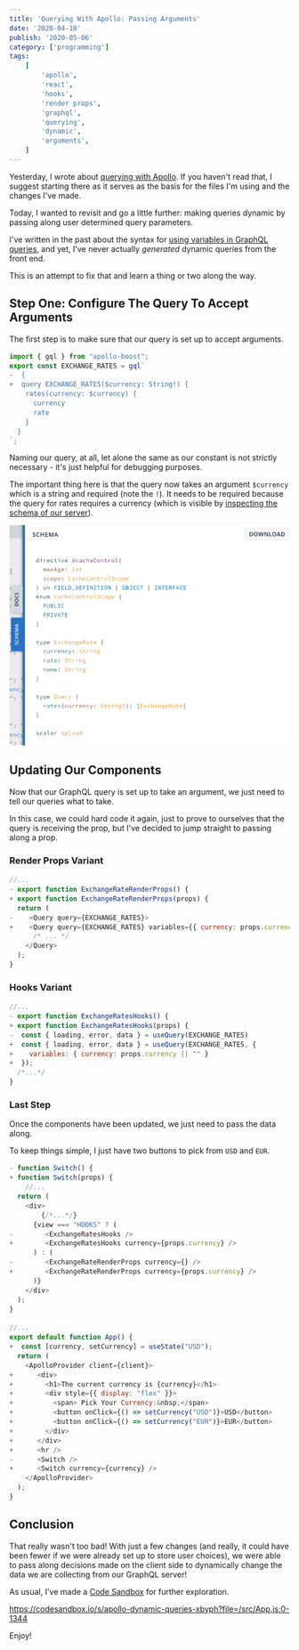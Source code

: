 ```yaml
---
title: 'Querying With Apollo: Passing Arguments'
date: '2020-04-10'
publish: '2020-05-06'
category: ['programming']
tags:
    [
        'apollo',
        'react',
        'hooks',
        'render props',
        'graphql',
        'querying',
        'dynamic',
        'arguments',
    ]
---
```


Yesterday, I wrote about [querying with Apollo](../../2020-05-05/querying-with-apollo-renderprops-vs-hooks). If you haven't read that, I suggest starting there as it serves as the basis for the files I'm using and the changes I've made.

Today, I wanted to revisit and go a little further: making queries dynamic by passing along user determined query parameters.

I've written in the past about the syntax for [using variables in GraphQL queries](../../2019-07-24/graphql-variable-queries/), and yet, I've never actually _generated_ dynamic queries from the front end.

This is an attempt to fix that and learn a thing or two along the way.

## Step One: Configure The Query To Accept Arguments

The first step is to make sure that our query is set up to accept arguments.

```diff:title=query.js
import { gql } from "apollo-boost";
export const EXCHANGE_RATES = gql`
-  {
+  query EXCHANGE_RATES($currency: String!) {
    rates(currency: $currency) {
      currency
      rate
    }
  }
`;
```

Naming our query, at all, let alone the same as our constant is not strictly necessary - it's just helpful for debugging purposes.

The important thing here is that the query now takes an argument `$currency` which is a string and required (note the `!`). It needs to be required because the query for rates requires a currency (which is visible by [inspecting the schema of our server](https://48p1r2roz4.sse.codesandbox.io/)).

![](./schema.png)

## Updating Our Components

Now that our GraphQL query is set up to take an argument, we just need to tell our queries what to take.

In this case, we could hard code it again, just to prove to ourselves that the query is receiving the prop, but I've decided to jump straight to passing along a prop.

### Render Props Variant

```diff:title=ExchangeRateRenderProps.js
//...
- export function ExchangeRateRenderProps() {
+ export function ExchangeRateRenderProps(props) {
  return (
-    <Query query={EXCHANGE_RATES}>
+    <Query query={EXCHANGE_RATES} variables={{ currency: props.currency || "" }}>
      /* ... */
    </Query>
  );
}

```

### Hooks Variant

```diff:title=ExchangeRateHooks.js
//...
- export function ExchangeRatesHooks() {
+ export function ExchangeRatesHooks(props) {
-  const { loading, error, data } = useQuery(EXCHANGE_RATES)
+  const { loading, error, data } = useQuery(EXCHANGE_RATES, {
+    variables: { currency: props.currency || "" }
+  });
  /*...*/
}

```

### Last Step

Once the components have been updated, we just need to pass the data along.

To keep things simple, I just have two buttons to pick from `USD` and `EUR`.

```diff:title=App.js
- function Switch() {
+ function Switch(props) {
	//...
  return (
    <div>
		{/*...*/}
      {view === "HOOKS" ? (
-        <ExchangeRatesHooks />
+        <ExchangeRatesHooks currency={props.currency} />
      ) : (
-        <ExchangeRateRenderProps currency={} />
+        <ExchangeRateRenderProps currency={props.currency} />
      )}
    </div>
  );
}

//...
export default function App() {
+  const [currency, setCurrency] = useState("USD");
  return (
    <ApolloProvider client={client}>
+      <div>
+        <h1>The current currency is {currency}</h1>
+        <div style={{ display: "flex" }}>
+          <span> Pick Your Currency:&nbsp;</span>
+          <button onClick={() => setCurrency("USD")}>USD</button>
+          <button onClick={() => setCurrency("EUR")}>EUR</button>
+        </div>
+      </div>
+      <hr />
-      <Switch />
+      <Switch currency={currency} />
    </ApolloProvider>
  );
}
```

## Conclusion

That really wasn't too bad! With just a few changes (and really, it could have been fewer if we were already set up to store user choices), we were able to pass along decisions made on the client side to dynamically change the data we are collecting from our GraphQL server!

As usual, I've made a [Code Sandbox](https://codesandbox.io/s/apollo-dynamic-queries-xbyph?file=/src/App.js:0-1344) for further exploration.

https://codesandbox.io/s/apollo-dynamic-queries-xbyph?file=/src/App.js:0-1344

Enjoy!

